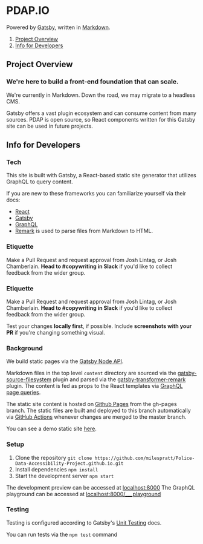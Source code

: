 # PDAP.IO

Powered by [Gatsby](https://www.gatsbyjs.org/), written in [Markdown](https://github.com/adam-p/markdown-here/wiki/Markdown-Cheatsheet).

1. [Project Overview](#project-overview)
2. [Info for Developers](#info-for-developers)

## Project Overview

### We're here to build a front-end foundation that can scale.

We're currently in Markdown. Down the road, we may migrate to a headless CMS.

Gatsby offers a vast plugin ecosystem and can consume content from many sources. PDAP is open source, so React components written for this Gatsby site can be used in future projects.

## Info for Developers

### Tech

This site is built with Gatsby, a React-based static site generator that utilizes GraphQL to query content.

If you are new to these frameworks you can familiarize yourself via their docs:

- [React](https://reactjs.org/docs/getting-started.html)
- [Gatsby](https://www.gatsbyjs.org/docs/)
- [GraphQL](https://graphql.org/code/#javascript)
- [Remark](https://remark.js.org/) is used to parse files from Markdown to HTML.

### Etiquette 

Make a Pull Request and request approval from Josh Lintag, or Josh Chamberlain. **Head to #copywriting in Slack** if you'd like to collect feedback from the wider group.

### Etiquette

Make a Pull Request and request approval from Josh Lintag, or Josh Chamberlain. **Head to #copywriting in Slack** if you'd like to collect feedback from the wider group.

Test your changes **locally first**, if possible. Include **screenshots with your PR** if you're changing something visual.

### Background

We build static pages via the [Gatsby Node API](https://www.gatsbyjs.org/docs/node-apis/).

Markdown files in the top level `content` directory are sourced via the [gatsby-source-filesystem](https://www.gatsbyjs.org/packages/gatsby-source-filesystem/?=file) plugin and parsed via the [gatsby-transformer-remark](https://www.gatsbyjs.org/packages/gatsby-transformer-remark/?=markd) plugin. The content is fed as props to the React templates via [GraphQL page queries](https://www.gatsbyjs.org/docs/page-query/).

The static site content is hosted on [Github Pages](https://pages.github.com/) from the gh-pages branch. The static files are built and deployed to this branch automatically via [GitHub Actions](https://github.com/features/actions) whenever changes are merged to the master branch.

You can see a demo static site [here](https://milespratt.github.io/Police-Data-Accessibility-Project.github.io).

### Setup

1. Clone the repository
   `git clone https://github.com/milespratt/Police-Data-Accessibility-Project.github.io.git`
2. Install dependencies
   `npm install`
3. Start the development server
   `npm start`

The development preview can be accessed at [localhost:8000](http://localhost:8000)
The GraphQL playground can be accessed at [localhost:8000/\_\_\_playground](http://localhost:8000/___playground)

### Testing

Testing is configured according to Gatsby's [Unit Testing](https://www.gatsbyjs.org/docs/unit-testing/) docs.

You can run tests via the `npm test` command
